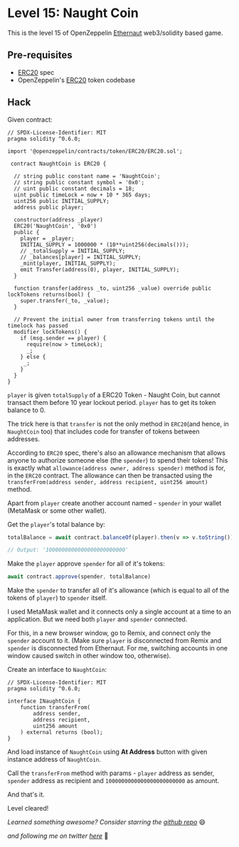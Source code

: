 # Level 15: Naught Coin

This is the level 15 of OpenZeppelin [Ethernaut](https://ethernaut.openzeppelin.com/) web3/solidity based game.

## Pre-requisites
- [ERC20](https://github.com/ethereum/EIPs/blob/master/EIPS/eip-20.md) spec
- OpenZeppelin's [ERC20](https://github.com/OpenZeppelin/openzeppelin-contracts/blob/master/contracts/token/ERC20/ERC20.sol) token codebase

## Hack
Given contract:
```
// SPDX-License-Identifier: MIT
pragma solidity ^0.6.0;

import '@openzeppelin/contracts/token/ERC20/ERC20.sol';

 contract NaughtCoin is ERC20 {

  // string public constant name = 'NaughtCoin';
  // string public constant symbol = '0x0';
  // uint public constant decimals = 18;
  uint public timeLock = now + 10 * 365 days;
  uint256 public INITIAL_SUPPLY;
  address public player;

  constructor(address _player) 
  ERC20('NaughtCoin', '0x0')
  public {
    player = _player;
    INITIAL_SUPPLY = 1000000 * (10**uint256(decimals()));
    // _totalSupply = INITIAL_SUPPLY;
    // _balances[player] = INITIAL_SUPPLY;
    _mint(player, INITIAL_SUPPLY);
    emit Transfer(address(0), player, INITIAL_SUPPLY);
  }
  
  function transfer(address _to, uint256 _value) override public lockTokens returns(bool) {
    super.transfer(_to, _value);
  }

  // Prevent the initial owner from transferring tokens until the timelock has passed
  modifier lockTokens() {
    if (msg.sender == player) {
      require(now > timeLock);
      _;
    } else {
     _;
    }
  }
} 
```

`player` is given `totalSupply` of a ERC20 Token - Naught Coin, but cannot transact them before 10 year lockout period. `player` has to get its token balance to 0.


The trick here is that `transfer` is not the only method in `ERC20`(and hence, in `NaughtCoin` too) that includes code for transfer of tokens between addresses.

According to `ERC20` spec, there's also an allowance mechanism that allows anyone to authorize someone else (the `spender`) to spend their tokens! This is exactly what `allowance(address owner, address spender)` method is for, in the `ERC20` contract. The allowance can then be transacted using the `transferFrom(address sender, address recipient, uint256 amount)` method.

Apart from `player` create another account named - `spender` in your wallet (MetaMask or some other wallet).

Get the `player`'s total balance by:
```javascript
totalBalance = await contract.balanceOf(player).then(v => v.toString())

// Output: '1000000000000000000000000'
```

Make the `player` approve `spender` for all of it's tokens:
```javascript
await contract.approve(spender, totalBalance)
```

Make the `spender` to transfer all of it's allowance (which is equal to all of the tokens of `player`) to `spender` itself.

I used MetaMask wallet and it connects only a single account at a time to an application. But we need both `player` and `spender` connected.

 For this, in a new browser window, go to Remix, and connect only the `spender` account to it. (Make sure `player` is disconnected from Remix and `spender` is disconnected from Ethernaut. For me, switching accounts in one window caused switch in other window too, otherwise).

Create an interface to `NaughtCoin`:
```solidity
// SPDX-License-Identifier: MIT
pragma solidity ^0.6.0;

interface INaughtCoin {
    function transferFrom(
        address sender,
        address recipient,
        uint256 amount
    ) external returns (bool);
}
```

And load instance of `NaughtCoin` using **At Address** button with given instance address of `NaughtCoin`.

Call the `transferFrom` method with params - `player` address as sender, `spender` address as recipient and `1000000000000000000000000` as amount.

And that's it.

Level cleared!


_Learned something awesome? Consider starring the [github repo](https://github.com/theNvN/ethernaut-openzeppelin-hacks)_ 😄

_and following me on twitter [here](https://twitter.com/heyNvN)_ 🙏
